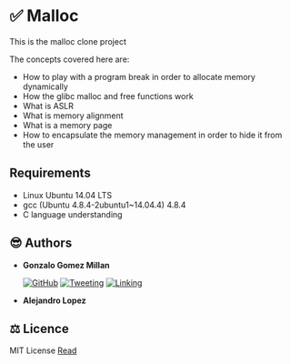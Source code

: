 # :white_check_mark: Malloc
This is the malloc clone project

The concepts covered here are:
- How to play with a program break in order to allocate memory dynamically
- How the glibc malloc and free functions work
- What is ASLR
- What is memory alignment
- What is a memory page
- How to encapsulate the memory management in order to hide it from the user

## Requirements
- Linux Ubuntu 14.04 LTS
- gcc (Ubuntu 4.8.4-2ubuntu1~14.04.4) 4.8.4
- C language understanding

## :sunglasses: Authors
- **Gonzalo Gomez Millan**

  [![GitHub](https://img.shields.io/badge/github-%23100000.svg?&style=for-the-badge&logo=github&logoColor=white)](https://github.com/gogomillan)
  [![Tweeting](https://img.shields.io/badge/twitter-%231DA1F2.svg?&style=for-the-badge&logo=twitter&logoColor=white)](https://twitter.com/gogomillan)
  [![Linking](https://img.shields.io/badge/linkedin-%230077B5.svg?&style=for-the-badge&logo=linkedin&logoColor=white)](https://linkedin.com/in/gogomillan)

- **Alejandro Lopez**

## :balance_scale: Licence
MIT License [Read](LICENSE)
